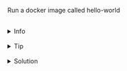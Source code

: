 
Run a docker image called hello-world

<br>
<details><summary>Info</summary>
<br>

```plain
Docker has comprehensive documentatin folow the link below to find
out how to run a container, we want the latest version to run so no need to
specify a tag.

Documentation - https://docs.docker.com/engine/containers/run/.
```

</details>

<br>
<details><summary>Tip</summary>
<br>

docker run is the command the image name is the argument


</details>


<br>
<details><summary>Solution</summary>
<br>

<br>

Run hello nworld docker style

<br>

```plain
docker run hello-world
```{{exec}}

<br>

</details>
